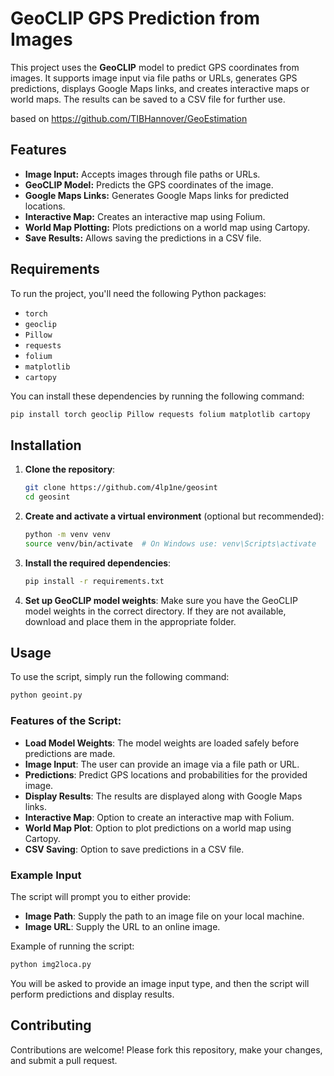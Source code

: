 
# GeoCLIP GPS Prediction from Images

This project uses the **GeoCLIP** model to predict GPS coordinates from images. It supports image input via file paths or URLs, generates GPS predictions, displays Google Maps links, and creates interactive maps or world maps. The results can be saved to a CSV file for further use.

based on https://github.com/TIBHannover/GeoEstimation

## Features

- **Image Input:** Accepts images through file paths or URLs.
- **GeoCLIP Model:** Predicts the GPS coordinates of the image.
- **Google Maps Links:** Generates Google Maps links for predicted locations.
- **Interactive Map:** Creates an interactive map using Folium.
- **World Map Plotting:** Plots predictions on a world map using Cartopy.
- **Save Results:** Allows saving the predictions in a CSV file.

## Requirements

To run the project, you'll need the following Python packages:

- `torch`
- `geoclip`
- `Pillow`
- `requests`
- `folium`
- `matplotlib`
- `cartopy`

You can install these dependencies by running the following command:



```bash
pip install torch geoclip Pillow requests folium matplotlib cartopy
```

## Installation

1. **Clone the repository**:

   ```bash
   git clone https://github.com/4lp1ne/geosint
   cd geosint
   ```

2. **Create and activate a virtual environment** (optional but recommended):

   ```bash
   python -m venv venv
   source venv/bin/activate  # On Windows use: venv\Scripts\activate
   ```

3. **Install the required dependencies**:

   ```bash
   pip install -r requirements.txt
   ```

4. **Set up GeoCLIP model weights**:
   Make sure you have the GeoCLIP model weights in the correct directory. If they are not available, download and place them in the appropriate folder.

## Usage

To use the script, simply run the following command:

```bash
python geoint.py
```

### Features of the Script:

- **Load Model Weights**: The model weights are loaded safely before predictions are made.
- **Image Input**: The user can provide an image via a file path or URL.
- **Predictions**: Predict GPS locations and probabilities for the provided image.
- **Display Results**: The results are displayed along with Google Maps links.
- **Interactive Map**: Option to create an interactive map with Folium.
- **World Map Plot**: Option to plot predictions on a world map using Cartopy.
- **CSV Saving**: Option to save predictions in a CSV file.

### Example Input

The script will prompt you to either provide:

- **Image Path**: Supply the path to an image file on your local machine.
- **Image URL**: Supply the URL to an online image.

Example of running the script:

```bash
python img2loca.py
```

You will be asked to provide an image input type, and then the script will perform predictions and display results.

## Contributing

Contributions are welcome! Please fork this repository, make your changes, and submit a pull request.



